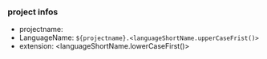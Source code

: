 ### project infos
- projectname: <java package flavor>
- LanguageName: ```${projectname}.<languageShortName.upperCaseFrist()>```
- extension: <languageShortName.lowerCaseFirst()>

